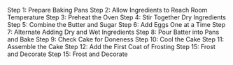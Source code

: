 Step 1: Prepare Baking Pans
Step 2: Allow Ingredients to Reach Room Temperature
Step 3: Preheat the Oven
Step 4: Stir Together Dry Ingredients
Step 5: Combine the Butter and Sugar
Step 6: Add Eggs One at a Time
Step 7: Alternate Adding Dry and Wet Ingredients
Step 8: Pour Batter into Pans and Bake
Step 9: Check Cake for Doneness
Step 10: Cool the Cake
Step 11: Assemble the Cake
Step 12: Add the First Coat of Frosting
Step 15: Frost and Decorate
Step 15: Frost and Decorate
